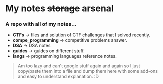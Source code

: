 # My notes ~~storage~~ arsenal 
 ### A repo with all of my notes...

- **CTFs** -> files and solution of CTF challenges that I solved recently.
- **compe_programming** -> competitive problems answer.
- **DSA** -> DSA notes
- **guides** -> guides on different stuff.
- **langs** -> programming languages reference notes.

> Am too lazy and can't google stuff again and again so I just copy/paste them into a file and dump them here with some add-ons and easy to understand explanation. :D